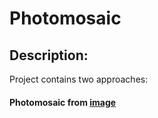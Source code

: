 # Photomosaic

## Description:
Project contains two approaches:
#### Photomosaic from [image](com.photomosaic/image)
